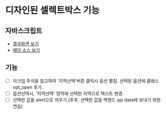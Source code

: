 # 디자인된 셀렉트박스 기능

## 자바스크립트
- [결과화면 보기](https://yeony1011.github.io/2019script_ex/select/select.html)
- [해당 소스 보기](https://github.com/yeony1011/2019script_ex/blob/master/select/common.js)

## 기능
- [ ] 마크업 주석을 참고하여 '지역선택'버튼 클릭시 옵션 펼침. 선택된 옵션에 클래스 opt_open 추가. 
- [ ] 옵션선택시, '지역선택' 영역에 선택한 지역으로 텍스트 변경.
- [ ] 선택한 값을 alert으로 띄우기.(추후, 선택한 값을 백엔드 api data에 보내기 위한 연습)